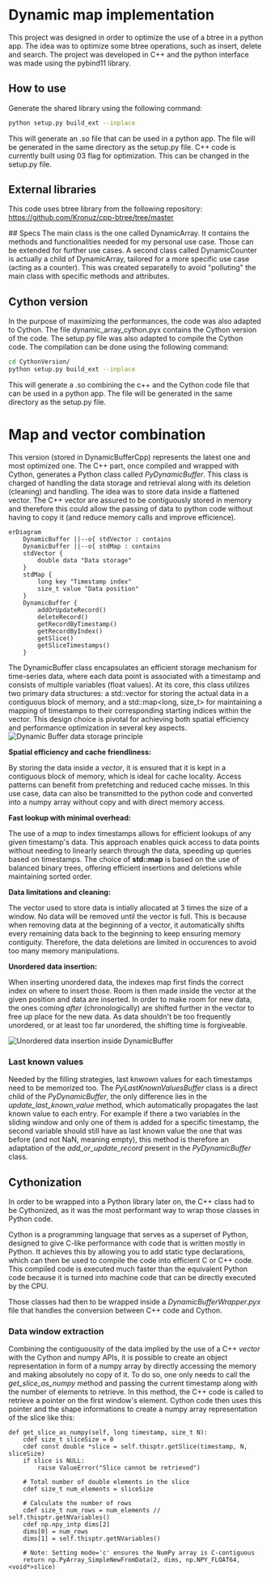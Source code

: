# Dynamic map implementation

This project was designed in order to optimize the use of a btree in a python app. The idea was to optimize some btree operations, such as insert, delete and search. The project was developed in C++ and the python interface was made using the pybind11 library.

## How to use

Generate the shared library using the following command:

```bash
python setup.py build_ext --inplace
```

This will generate an .so file that can be used in a python app. The file will be generated in the same directory as the setup.py file.
C++ code is currently built using 03 flag for optimization. This can be changed in the setup.py file.

## External libraries

This code uses btree library from the following repository: https://github.com/Kronuz/cpp-btree/tree/master

## Specs
The main class is the one called DynamicArray. It contains the methods and functionalities needed for my personal use case. Those can be extended for further use cases.
A second class called DynamicCounter is actually a child of DynamicArray, tailored for a more specific use case (acting as a counter). This was created separatelly to avoid "polluting" the main class with specific methods and attributes.

## Cython version

In the purpose of maximizing the performances, the code was also adapted to Cython. The file dynamic_array_cython.pyx contains the Cython version of the code. The setup.py file was also adapted to compile the Cython code. The compilation can be done using the following command:

```bash
cd CythonVersion/
python setup.py build_ext --inplace
```

This will generate a .so combining the c++ and the Cython code file that can be used in a python app. The file will be generated in the same directory as the setup.py file.

# Map and vector combination
This version (stored in DynamicBufferCpp) represents the latest one and most optimized one.
The C++ part, once compiled and wrapped with Cython, generates a Python class called _PyDynamicBuffer_. This class is charged of handling the data storage and retrieval along with its deletion (cleaning) and handling.
The idea was to store data inside a flattened vector. The C++ vector are assured to be contiguously stored in memory and therefore this could allow the passing of data to python code without having to copy it (and reduce memory calls and improve efficience).
```mermaid
erDiagram
    DynamicBuffer ||--o{ stdVector : contains
    DynamicBuffer ||--o{ stdMap : contains
    stdVector {
        double data "Data storage"
    }
    stdMap {
        long key "Timestamp index"
        size_t value "Data position"
    }
    DynamicBuffer {
        addOrUpdateRecord()
        deleteRecord()
        getRecordByTimestamp()
        getRecordByIndex()
        getSlice()
        getSliceTimestamps()
    }
```
The DynamicBuffer class encapsulates an efficient storage mechanism for time-series data, where each data point is associated with a timestamp and consists of multiple variables (float values). At its core, this class utilizes two primary data structures: a std::vector<double> for storing the actual data in a contiguous block of memory, and a std::map<long, size_t> for maintaining a mapping of timestamps to their corresponding starting indices within the vector. This design choice is pivotal for achieving both spatial efficiency and performance optimization in several key aspects.
![Dynamic Buffer data storage principle](images/DynamicBuffer.png)

**Spatial efficiency and cache friendliness:**

By storing the data inside a _vector_, it is ensured that it is kept in a contiguous block of memory, which is ideal for cache locality. Access patterns can benefit from prefetching and reduced cache misses. In this use case, data can also be transmitted to the python code and converted into a numpy array without copy and with direct memory access.

**Fast lookup with minimal overhead:**

The use of a _map_ to index timestamps allows for efficient lookups of any given timestamp's data. This approach enables quick access to data points without needing to linearly search through the data, speeding up queries based on timestamps. The choice of __std::map__ is based on the use of balanced binary trees, offering efficient insertions and deletions while maintaining sorted order.

**Data limitations and cleaning:**

The vector used to store data is intially allocated at 3 times the size of a window. No data will be removed until the vector is full. This is because when removing data at the beginning of a vector, it automatically shifts every remaining data back to the beginning to keep ensuring memory contiguity. Therefore, the data deletions are limited in occurences to avoid too many memory manipulations.

**Unordered data insertion:**

When inserting unordered data, the indexes map first finds the correct index on where to insert those. Room is then made inside the vector at the given position and data are inserted. In order to make room for new data, the ones coming *after* (chronologically) are shifted further in the vector to free up place for the new data. As data shouldn't be too frequently unordered, or at least too far unordered, the shifting time is forgiveable.

![Unordered data insertion inside DynamicBuffer](images/DynamicBuffer_unordered_insertion.png)

### Last known values
Needed by the filling strategies, last knwown values for each timestamps need to be memorized too. The _PyLastKnownValuesBuffer_ class is a direct child of the _PyDynamicBuffer_, the only difference lies in the *update_last_known_value* method, which automatically propagates the last known value to each entry. For example if there a two variables in the sliding window and only one of them is added for a specific timestamp, the second variable should still have as last known value the one that was before (and not NaN, meaning empty), this method is therefore an adaptation of the *add_or_update_record* present in the _PyDynamicBuffer_ class.

## Cythonization
In order to be wrapped into a Python library later on, the C++ class had to be Cythonized, as it was the most performant way to wrap those classes in Python code. 

Cython is a programming language that serves as a superset of Python, designed to give C-like performance with code that is written mostly in Python. It achieves this by allowing you to add static type declarations, which can then be used to compile the code into efficient C or C++ code. This compiled code is executed much faster than the equivalent Python code because it is turned into machine code that can be directly executed by the CPU.

Those classes had then to be wrapped inside a *DynamicBufferWrapper.pyx* file that handles the conversion between C++ code and Cython.

### Data window extraction
Combining the contiguousity of the data implied by the use of a C++ _vector_ with the Cython and numpy APIs, it is possible to create an object representation in form of a numpy array by directly accessing the memory and making absolutely no copy of it. To do so, one only needs to call the *get_slice_as_numpy* method and passing the current timestamp along with the number of elements to retrieve. In this method, the C++ code is called to retrieve a pointer on the first window's element. Cython code then uses this pointer and the shape informations to create a numpy array representation of the slice like this:
```
def get_slice_as_numpy(self, long timestamp, size_t N):
    cdef size_t sliceSize = 0
    cdef const double *slice = self.thisptr.getSlice(timestamp, N, sliceSize)
    if slice is NULL:
        raise ValueError("Slice cannot be retrieved")

    # Total number of double elements in the slice
    cdef size_t num_elements = sliceSize 
    
    # Calculate the number of rows
    cdef size_t num_rows = num_elements // self.thisptr.getNVariables()  
    cdef np.npy_intp dims[2]
    dims[0] = num_rows
    dims[1] = self.thisptr.getNVariables()

    # Note: Setting mode='c' ensures the NumPy array is C-contiguous
    return np.PyArray_SimpleNewFromData(2, dims, np.NPY_FLOAT64, <void*>slice)
```